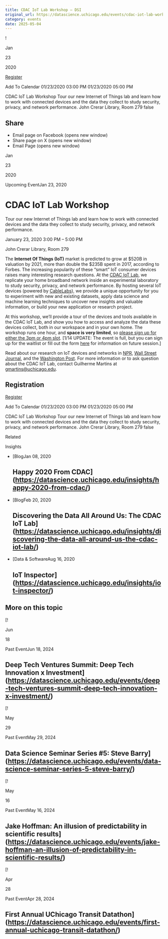 ```yaml
---
title: CDAC IoT Lab Workshop – DSI
original_url: https://datascience.uchicago.edu/events/cdac-iot-lab-workshop
category: events
date: 2025-05-04
---
```


!

Jan

23

2020

[Register](https://www.eventbrite.com/e/cdac-iot-lab-workshop-tickets-88907393407)

Add To Calendar 01/23/2020 03:00 PM
01/23/2020 05:00 PM

CDAC IoT Lab Workshop
Tour our new Internet of Things lab and learn how to work with connected devices and the data they collect to study security, privacy, and network performance.
John Crerar Library, Room 279
false

## Share

* Email page on Facebook (opens new window)
* Share page on X (opens new window)
* Email Page (opens new window)

<!-- Table-like structure detected -->

Jan

23

2020

Upcoming EventJan 23, 2020

# CDAC IoT Lab Workshop

Tour our new Internet of Things lab and learn how to work with connected devices and the data they collect to study security, privacy, and network performance.

January 23, 2020 3:00 PM – 5:00 PM

John Crerar Library, Room 279

The **Internet Of Things (IoT)** market is predicted to grow at $520B in valuation by 2021, more than double the $235B spent in 2017, according to Forbes. The increasing popularity of these “smart” IoT consumer devices raises many interesting research questions. At the [CDAC IoT Lab](/iot-lab), we replicate your home broadband network inside an experimental laboratory to study security, privacy, and network performance. By hosting several IoT devices (powered by [CableLabs](https://www.cablelabs.com/)), we provide a unique opportunity for you to experiment with new and existing datasets, apply data science and machine learning techniques to uncover new insights and valuable information, or build your new application or research project.

At this workshop, we’ll provide a tour of the devices and tools available in the CDAC IoT Lab, and show you how to access and analyze the data these devices collect, both in our workspace and in your own home. The workshop runs one hour, and **space is very limited**, so [please sign up for either the 3pm or 4pm slot](https://www.eventbrite.com/e/cdac-iot-lab-workshop-tickets-88907393407). [1/14 UPDATE: The event is full, but you can sign up for the waitlist or fill out the form [here](/iot-lab/) for information on future session.]

Read about our research on IoT devices and networks in [NPR](/insights/science-friday-your-smart-tv-is-watching-you/), [Wall Street Journal](/news/nick-feamsters-research-drives-wall-street-journal-investigation-of-streaming-video/), and the [Washington Post](https://www.washingtonpost.com/technology/2019/09/18/you-watch-tv-your-tv-watches-back/). For more information or to ask question about the CDAC IoT Lab, contact Guilherme Martins at gmartins@uchicago.edu.

## Registration

[Register](https://www.eventbrite.com/e/cdac-iot-lab-workshop-tickets-88907393407)

Add To Calendar 01/23/2020 03:00 PM
01/23/2020 05:00 PM

CDAC IoT Lab Workshop
Tour our new Internet of Things lab and learn how to work with connected devices and the data they collect to study security, privacy, and network performance.
John Crerar Library, Room 279
false

Related

Insights

* [BlogJan 08, 2020

  ## Happy 2020 From CDAC](https://datascience.uchicago.edu/insights/happy-2020-from-cdac/)
* [BlogFeb 20, 2020

  ## Discovering the Data All Around Us: The CDAC IoT Lab](https://datascience.uchicago.edu/insights/discovering-the-data-all-around-us-the-cdac-iot-lab/)
* [Data & SoftwareAug 16, 2020

  ## IoT Inspector](https://datascience.uchicago.edu/insights/iot-inspector/)

## More on this topic

[!

Jun

18

Past EventJun 18, 2024

## Deep Tech Ventures Summit: Deep Tech Innovation x Investment](https://datascience.uchicago.edu/events/deep-tech-ventures-summit-deep-tech-innovation-x-investment/)
[!

May

29

Past EventMay 29, 2024

## Data Science Seminar Series #5: Steve Barry](https://datascience.uchicago.edu/events/data-science-seminar-series-5-steve-barry/)
[!

May

16

Past EventMay 16, 2024

## Jake Hoffman: An illusion of predictability in scientific results](https://datascience.uchicago.edu/events/jake-hoffman-an-illusion-of-predictability-in-scientific-results/)
[!

Apr

28

Past EventApr 28, 2024

## First Annual UChicago Transit Datathon](https://datascience.uchicago.edu/events/first-annual-uchicago-transit-datathon/)